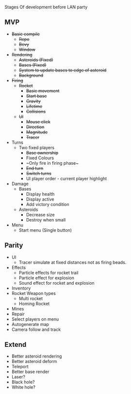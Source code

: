 Stages Of development before LAN party

## MVP
+ ~~Basic compile~~
  + ~~Repo~~
  + ~~Bevy~~
  + ~~Window~~
+ ~~Rendering~~
  + ~~Asteroids (Fixed)~~
  + ~~Bases (Fixed)~~
  + ~~System to update bases to edge of asteroid~~
  + ~~Background~~
+ ~~Firing~~
  + ~~Rocket~~
    + ~~Basic movement~~
    + ~~Start base~~
    + ~~Gravity~~
    + ~~Lifetime~~
    + ~~Collisions~~
  + ~~UI~~ 
    + ~~Mouse click~~
    + ~~Direction~~
    + ~~Magnitude~~
    + ~~Tracer~~
+ Turns
  + Two fixed players
    + ~~Base ownership~~
    + Fixed Colours
    + ~Only fire in firing phase~
    + ~~End turn~~
    + ~~Switch turns~~
    + UI player order - current player highlight
+ Damage
  + Bases
    + Display health
    + Display active
    + Add victory condition
  + Asteroids
    + Decrease size
    + Destroy when small
+ Menu
  + Start menu (Single button)

## Parity
+ UI
  + Tracer simulate at fixed distances not as firing beads.
+ Effects
  + Particle effects for rocket trail
  + Particle effect for explosion
  + Sound effect for rocket and explosion
+ Inventory
+ Rocket Weapon types
  + Multi rocket
  + Homing Rocket
+ Mines
+ Repair
+ Select players on menu
+ Autogenerate map
+ Camera follow and track

## Extend
+ Better asteroid rendering
+ Better asteroid deform
+ Teleport
+ Better base render
+ Laser?
+ Black hole?
+ White hole?
